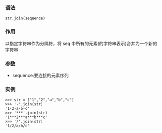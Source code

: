 ### 语法

```
str.join(sequence)
```

### 作用

以指定字符串作为分隔符，将 seq 中所有的元素\(的字符串表示\)合并为一个新的字符串

### 参数

* sequence:要连接的元素序列

### 实例

```
>>> str = ["1","2","a","b","c"]
>>> '-'.join(str)
'1-2-a-b-c'
>>> '***'.join(str)
'1***2***a***b***c'
>>> '/'.join(str)
'1/2/a/b/c'
```



